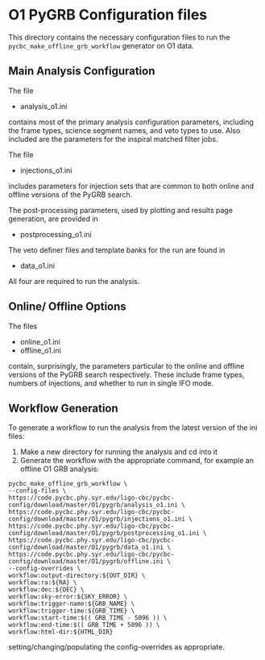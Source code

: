 # O1 PyGRB Configuration files #

This directory contains the necessary configuration files to run the
``pycbc_make_offline_grb_workflow`` generator on O1 data.

## Main Analysis Configuration ##

The file

 * analysis_o1.ini

contains most of the primary analysis configuration parameters, including the
frame types, science segment names, and veto types to use. Also included are
the parameters for the inspiral matched filter jobs.

The file

 * injections_o1.ini

includes parameters for injection sets that are common to both online and
offline versions of the PyGRB search.

The post-processing parameters, used by plotting and results page generation,
are provided in

  * postprocessing_o1.ini

The veto definer files and template banks for the run are found in

 * data_o1.ini

All four are required to run the analysis.

## Online/ Offline Options ##

The files

  * online_o1.ini
  * offline_o1.ini

contain, surprisingly, the parameters particular to the online and offline
versions of the PyGRB search respectively. These include frame types,
numbers of injections, and whether to run in single IFO mode.

## Workflow Generation ##

To generate a workflow to run the analysis from the latest version of the ini files:

 1. Make a new directory for running the analysis and cd into it
 2. Generate the workflow with the appropriate command, for example an offline O1 GRB analysis:
```
pycbc_make_offline_grb_workflow \
--config-files \
https://code.pycbc.phy.syr.edu/ligo-cbc/pycbc-config/download/master/O1/pygrb/analysis_o1.ini \
https://code.pycbc.phy.syr.edu/ligo-cbc/pycbc-config/download/master/O1/pygrb/injections_o1.ini \
https://code.pycbc.phy.syr.edu/ligo-cbc/pycbc-config/download/master/O1/pygrb/postprocessing_o1.ini \
https://code.pycbc.phy.syr.edu/ligo-cbc/pycbc-config/download/master/O1/pygrb/data_o1.ini \
https://code.pycbc.phy.syr.edu/ligo-cbc/pycbc-config/download/master/O1/pygrb/offline.ini \
--config-overrides \
workflow:output-directory:${OUT_DIR} \
workflow:ra:${RA} \
workflow:dec:${DEC} \
workflow:sky-error:${SKY_ERROR} \
workflow:trigger-name:${GRB_NAME} \
workflow:trigger-time:${GRB_TIME} \
workflow:start-time:$(( GRB_TIME - 5096 )) \
workflow:end-time:$(( GRB_TIME + 5096 )) \
workflow:html-dir:${HTML_DIR}
```
  setting/changing/populating the config-overrides as appropriate.
